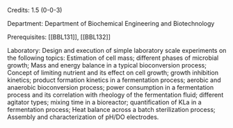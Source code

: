 Credits: 1.5 (0-0-3)

Department: Department of Biochemical Engineering and Biotechnology

Prerequisites: [[BBL131]], [[BBL132]]

Laboratory: Design and execution of simple laboratory scale experiments on the following topics: Estimation of cell mass; different phases of microbial growth; Mass and energy balance in a typical bioconversion process; Concept of limiting nutrient and its effect on cell growth; growth inhibition kinetics; product formation kinetics in a fermentation process; aerobic and anaerobic bioconversion process; power consumption in a fermentation process and its correlation with rheology of the fermentation fluid; different agitator types; mixing time in a bioreactor; quantification of KLa in a fermentation process; Heat balance across a batch sterilization process; Assembly and characterization of pH/DO electrodes.
